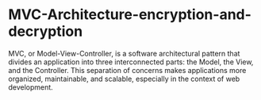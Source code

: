 # MVC-Architecture-encryption-and-decryption
MVC, or Model-View-Controller, is a software architectural pattern that divides an application into three interconnected parts: the Model, the View, and the Controller. This separation of concerns makes applications more organized, maintainable, and scalable, especially in the context of web development. 
